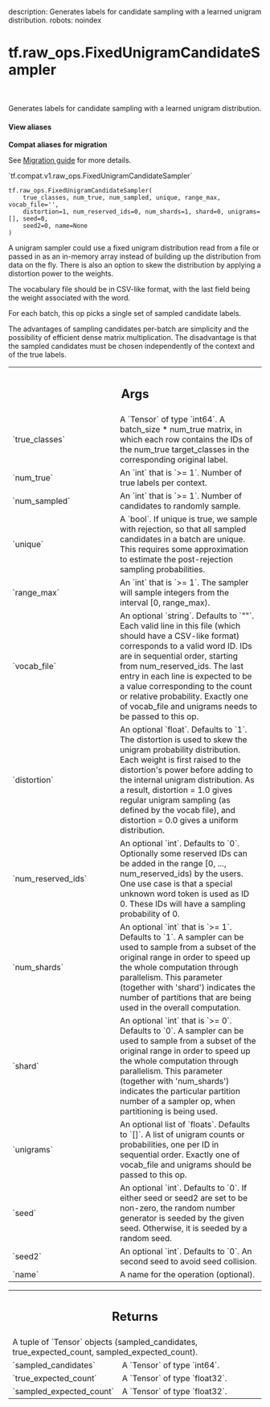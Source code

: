 description: Generates labels for candidate sampling with a learned unigram distribution.
robots: noindex

# tf.raw_ops.FixedUnigramCandidateSampler

<!-- Insert buttons and diff -->

<table class="tfo-notebook-buttons tfo-api nocontent" align="left">

</table>



Generates labels for candidate sampling with a learned unigram distribution.

<section class="expandable">
  <h4 class="showalways">View aliases</h4>
  <p>
<b>Compat aliases for migration</b>
<p>See
<a href="https://www.tensorflow.org/guide/migrate">Migration guide</a> for
more details.</p>
<p>`tf.compat.v1.raw_ops.FixedUnigramCandidateSampler`</p>
</p>
</section>

<pre class="devsite-click-to-copy prettyprint lang-py tfo-signature-link">
<code>tf.raw_ops.FixedUnigramCandidateSampler(
    true_classes, num_true, num_sampled, unique, range_max, vocab_file=&#x27;&#x27;,
    distortion=1, num_reserved_ids=0, num_shards=1, shard=0, unigrams=[], seed=0,
    seed2=0, name=None
)
</code></pre>



<!-- Placeholder for "Used in" -->

A unigram sampler could use a fixed unigram distribution read from a
file or passed in as an in-memory array instead of building up the distribution
from data on the fly. There is also an option to skew the distribution by
applying a distortion power to the weights.

The vocabulary file should be in CSV-like format, with the last field
being the weight associated with the word.

For each batch, this op picks a single set of sampled candidate labels.

The advantages of sampling candidates per-batch are simplicity and the
possibility of efficient dense matrix multiplication. The disadvantage is that
the sampled candidates must be chosen independently of the context and of the
true labels.

<!-- Tabular view -->
 <table class="responsive fixed orange">
<colgroup><col width="214px"><col></colgroup>
<tr><th colspan="2"><h2 class="add-link">Args</h2></th></tr>

<tr>
<td>
`true_classes`
</td>
<td>
A `Tensor` of type `int64`.
A batch_size * num_true matrix, in which each row contains the
IDs of the num_true target_classes in the corresponding original label.
</td>
</tr><tr>
<td>
`num_true`
</td>
<td>
An `int` that is `>= 1`. Number of true labels per context.
</td>
</tr><tr>
<td>
`num_sampled`
</td>
<td>
An `int` that is `>= 1`.
Number of candidates to randomly sample.
</td>
</tr><tr>
<td>
`unique`
</td>
<td>
A `bool`.
If unique is true, we sample with rejection, so that all sampled
candidates in a batch are unique. This requires some approximation to
estimate the post-rejection sampling probabilities.
</td>
</tr><tr>
<td>
`range_max`
</td>
<td>
An `int` that is `>= 1`.
The sampler will sample integers from the interval [0, range_max).
</td>
</tr><tr>
<td>
`vocab_file`
</td>
<td>
An optional `string`. Defaults to `""`.
Each valid line in this file (which should have a CSV-like format)
corresponds to a valid word ID. IDs are in sequential order, starting from
num_reserved_ids. The last entry in each line is expected to be a value
corresponding to the count or relative probability. Exactly one of vocab_file
and unigrams needs to be passed to this op.
</td>
</tr><tr>
<td>
`distortion`
</td>
<td>
An optional `float`. Defaults to `1`.
The distortion is used to skew the unigram probability distribution.
Each weight is first raised to the distortion's power before adding to the
internal unigram distribution. As a result, distortion = 1.0 gives regular
unigram sampling (as defined by the vocab file), and distortion = 0.0 gives
a uniform distribution.
</td>
</tr><tr>
<td>
`num_reserved_ids`
</td>
<td>
An optional `int`. Defaults to `0`.
Optionally some reserved IDs can be added in the range [0,
..., num_reserved_ids) by the users. One use case is that a special unknown
word token is used as ID 0. These IDs will have a sampling probability of 0.
</td>
</tr><tr>
<td>
`num_shards`
</td>
<td>
An optional `int` that is `>= 1`. Defaults to `1`.
A sampler can be used to sample from a subset of the original range
in order to speed up the whole computation through parallelism. This parameter
(together with 'shard') indicates the number of partitions that are being
used in the overall computation.
</td>
</tr><tr>
<td>
`shard`
</td>
<td>
An optional `int` that is `>= 0`. Defaults to `0`.
A sampler can be used to sample from a subset of the original range
in order to speed up the whole computation through parallelism. This parameter
(together with 'num_shards') indicates the particular partition number of a
sampler op, when partitioning is being used.
</td>
</tr><tr>
<td>
`unigrams`
</td>
<td>
An optional list of `floats`. Defaults to `[]`.
A list of unigram counts or probabilities, one per ID in sequential
order. Exactly one of vocab_file and unigrams should be passed to this op.
</td>
</tr><tr>
<td>
`seed`
</td>
<td>
An optional `int`. Defaults to `0`.
If either seed or seed2 are set to be non-zero, the random number
generator is seeded by the given seed.  Otherwise, it is seeded by a
random seed.
</td>
</tr><tr>
<td>
`seed2`
</td>
<td>
An optional `int`. Defaults to `0`.
An second seed to avoid seed collision.
</td>
</tr><tr>
<td>
`name`
</td>
<td>
A name for the operation (optional).
</td>
</tr>
</table>



<!-- Tabular view -->
 <table class="responsive fixed orange">
<colgroup><col width="214px"><col></colgroup>
<tr><th colspan="2"><h2 class="add-link">Returns</h2></th></tr>
<tr class="alt">
<td colspan="2">
A tuple of `Tensor` objects (sampled_candidates, true_expected_count, sampled_expected_count).
</td>
</tr>
<tr>
<td>
`sampled_candidates`
</td>
<td>
A `Tensor` of type `int64`.
</td>
</tr><tr>
<td>
`true_expected_count`
</td>
<td>
A `Tensor` of type `float32`.
</td>
</tr><tr>
<td>
`sampled_expected_count`
</td>
<td>
A `Tensor` of type `float32`.
</td>
</tr>
</table>

